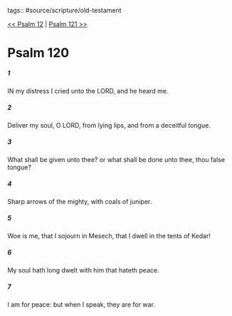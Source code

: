 tags:: #source/scripture/old-testament

[<< Psalm 12](/Old_Testament/19_Psalms/Psalm_12.md) | [Psalm 121 >>](/Old_Testament/19_Psalms/Psalm_121.md)

# Psalm 120

##### 1

IN my distress I cried unto the LORD, and he heard me.

##### 2

Deliver my soul, O LORD, from lying lips, and from a deceitful tongue.

##### 3

What shall be given unto thee? or what shall be done unto thee, thou false tongue?

##### 4

Sharp arrows of the mighty, with coals of juniper.

##### 5

Woe is me, that I sojourn in Mesech, that I dwell in the tents of Kedar!

##### 6

My soul hath long dwelt with him that hateth peace.

##### 7

I am for peace: but when I speak, they are for war.
